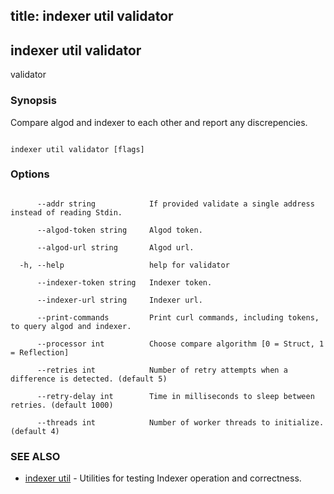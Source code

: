 title: indexer util validator
---
## indexer util validator



validator



### Synopsis



Compare algod and indexer to each other and report any discrepencies.



```

indexer util validator [flags]

```



### Options



```

      --addr string            If provided validate a single address instead of reading Stdin.

      --algod-token string     Algod token.

      --algod-url string       Algod url.

  -h, --help                   help for validator

      --indexer-token string   Indexer token.

      --indexer-url string     Indexer url.

      --print-commands         Print curl commands, including tokens, to query algod and indexer.

      --processor int          Choose compare algorithm [0 = Struct, 1 = Reflection]

      --retries int            Number of retry attempts when a difference is detected. (default 5)

      --retry-delay int        Time in milliseconds to sleep between retries. (default 1000)

      --threads int            Number of worker threads to initialize. (default 4)

```



### SEE ALSO



* [indexer util](../../util/util/)	 - Utilities for testing Indexer operation and correctness.




